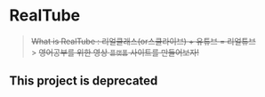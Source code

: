 # RealTube

> ~~What is RealTube : 리얼클래스(or스쿨라이브) + 유튜브 = 리얼튜브~~ <br /> > ~~영어공부를 위한 영상 `플랫폼` 사이트를 만들어보자!~~

## This project is deprecated
